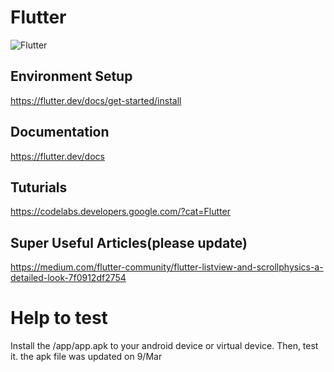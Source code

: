 # Flutter

![Flutter](https://cdn-images-1.medium.com/max/1600/1*TFZQzyVAHLVXI_wNreokGA.png)

## Environment Setup

https://flutter.dev/docs/get-started/install

## Documentation

https://flutter.dev/docs

## Tuturials

https://codelabs.developers.google.com/?cat=Flutter

## Super Useful Articles(please update)

https://medium.com/flutter-community/flutter-listview-and-scrollphysics-a-detailed-look-7f0912df2754


# Help to test

Install the /app/app.apk to your android device or virtual device. Then, test it.
the apk file was updated on 9/Mar

